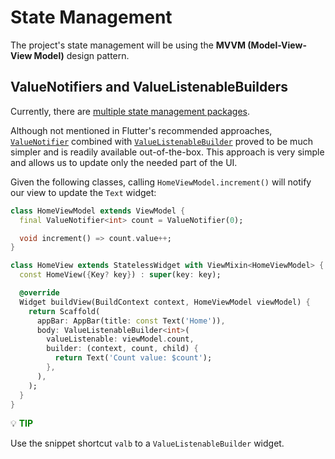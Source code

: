 # State Management

The project's state management will be using the **MVVM (Model-View-View Model)** design pattern.

## ValueNotifiers and ValueListenableBuilders
Currently, there are [multiple state management packages](https://docs.flutter.dev/development/data-and-backend/state-mgmt/options).

Although not mentioned in Flutter's recommended approaches, [`ValueNotifier`](https://api.flutter.dev/flutter/foundation/ValueNotifier-class.html) combined with [`ValueListenableBuilder`](https://api.flutter.dev/flutter/widgets/ValueListenableBuilder-class.html) proved to be much simpler and is readily available out-of-the-box. This approach is very simple and allows us to update only the needed part of the UI.

Given the following classes, calling `HomeViewModel.increment()` will notify our view to update the `Text` widget:

```dart
class HomeViewModel extends ViewModel {
  final ValueNotifier<int> count = ValueNotifier(0);

  void increment() => count.value++;
}

class HomeView extends StatelessWidget with ViewMixin<HomeViewModel> {
  const HomeView({Key? key}) : super(key: key);

  @override
  Widget buildView(BuildContext context, HomeViewModel viewModel) {
    return Scaffold(
      appBar: AppBar(title: const Text('Home')),
      body: ValueListenableBuilder<int>(
        valueListenable: viewModel.count,
        builder: (context, count, child) {
          return Text('Count value: $count');
        },
      ),
    );
  }
}
```

:bulb: **<span style="color: green">TIP</span>**

Use the snippet shortcut `valb` to a `ValueListenableBuilder` widget.